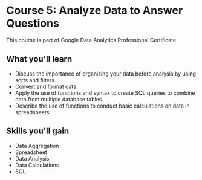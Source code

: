 # Course 5: Analyze Data to Answer Questions

This course is part of Google Data Analytics Professional Certificate

## What you'll learn

- Discuss the importance of organizing your data before analysis by using sorts and filters.
- Convert and format data.
- Apply the use of functions and syntax to create SQL queries to combine data from multiple database tables.
- Describe the use of functions to conduct basic calculations on data in spreadsheets.

## Skills you'll gain

- Data Aggregation
- Spreadsheet
- Data Analysis
- Data Calculations
- SQL